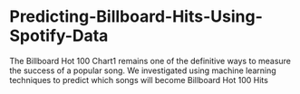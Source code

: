 # Predicting-Billboard-Hits-Using-Spotify-Data
The Billboard Hot 100 Chart1 remains one of the definitive ways to measure the success of a popular song. We investigated using machine learning techniques to predict which songs will become Billboard Hot 100 Hits
